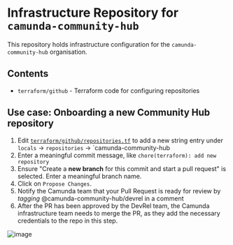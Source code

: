 # Infrastructure Repository for `camunda-community-hub`

This repository holds infrastructure configuration for the `camunda-community-hub` organisation.

## Contents

- `terraform/github` - Terraform code for configuring repositories

## Use case: Onboarding a new Community Hub repository

1. Edit [`terraform/github/repositories.tf`](https://github.com/camunda-community-hub/infrastructure/edit/master/terraform/github/repositories.tf) to add a new string entry under `locals` -> `repositories` -> `camunda-community-hub
2. Enter a meaningful commit message, like `chore(terraform): add new repository`
3. Ensure "Create a **new branch** for this commit and start a pull request" is selected. Enter a meaningful branch name.
4. Click on `Propose Changes`.
5. Notify the Camunda team that your Pull Request is ready for review by *tagging* @camunda-community-hub/devrel in a comment
6. After the PR has been approved by the DevRel team, the Camunda infrastructure team needs to merge the PR, as they add the necessary credentials to the repo in this step.

![image](https://user-images.githubusercontent.com/175639/113735029-21ec6e80-96fc-11eb-8aa9-8da1473411bf.png)
